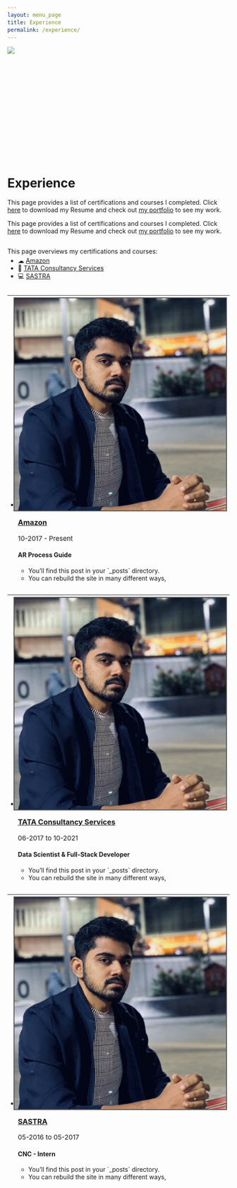 ```yaml
---
layout: menu_page
title: Experience
permalink: /experience/
---
```


<script src="{{ base.url | prepend: site.url }}/assets/js/show_summary.js"></script>

<div class="container">
  <div style="width:100%;height:0; padding-top:50%;position:relative;">
    <img src="../images/menu/photo_backup.jpg" style="width:100%; opacity:0.8; position:absolute; top:0; left:0">
  </div>  
  <div class="content">
    <h1>Experience</h1>
    <p><span class="cover-desc" style="color:var(--page-desc-color)">This page provides a list of certifications and courses I completed. Click <a href="http://127.0.0.1:4000/cv.pdf">here</a> to download my Resume and check out <a href="http://127.0.0.1:4000/portfolio/">my portfolio</a> to see my work.</span></p>
  </div>
</div>

<p><span class="page-desc">This page provides a list of certifications and courses I completed. Click <a href="http://127.0.0.1:4000/cv.pdf">here</a> to download my Resume and check out <a href="http://127.0.0.1:4000/portfolio/">my portfolio</a> to see my work.</span></p>

<!----------------------------------------------------------------------------->

<hr style="height:1px; visibility:hidden;" />

<div style="font-size: 100%;">

  <p>This page overviews my certifications and courses:</p>

  <ul style="margin-top: -10px;">
  <li> &#9729; <a href="#PART_0">Amazon </a></li>
  <li> &#129302; <a href="#PART_1">TATA Consultancy Services </a></li>
  <li> &#128187; <a href="#PART_2">SASTRA </a></li>
  </ul>

</div>



<!----------------------------------------------------------------------------->

<hr style="height:1px; visibility:hidden;" />
<hr style="height:1px;border-width:0;color:rgb(50,50,50);background-color:rgb(50,50,50)">

<ul class="post-list">
  <li>
    <a id='PART_0'></a>
    <div class="Box box-shadow-medium rounded-1 col-15">
      <div class="col-3 d-table-cell p-4 v-align-middle">
        <img class="image-preview " src="../images/menu/RajeshProfilePic2.jpg" style = "margin-left:-10px; margin-top:-10px; margin-bottom:-10px; border: 2px solid #555;"/>
      </div>
      <div class="col-11 d-table-cell p-3 h-align-left">
        <h3><a class="post-link" href="#">Amazon</a></h3>
        <!-- <p class="post-meta-description">AI Engineer</p> -->
        <p class="post-meta" style = "font-size: 15px; color: var(--low-emph);">
        10-2017 - Present
        </p>
        <h4> AR Process Guide </h4>
        <p class="post-meta-description">
          <ul>
            <li> You’ll find this post in your `_posts` directory. 
            </li>
            <li> You can rebuild the site in many different ways, 
            </li>
          </ul>
        </p>
        <span id="dots1"><p></p></span>
      </div>
    </div>
  </li>
</ul>

<!----------------------------------------------------------------------------->

<hr style="height:1px; visibility:hidden;" />
<hr style="height:1px;border-width:0;color:rgb(50,50,50);background-color:rgb(50,50,50)">

<ul class="post-list">
  <li>
    <a id='PART_1'></a>
    <div class="Box box-shadow-medium rounded-1 col-15">
      <div class="col-3 d-table-cell p-4 v-align-middle">
        <img class="image-preview " src="../images/menu/RajeshProfilePic2.jpg" style = "margin-left:-10px; margin-top:-10px; margin-bottom:-10px; border: 2px solid #555;"/>
      </div>
      <div class="col-11 d-table-cell p-3 h-align-left">
        <h3><a class="post-link" href="#">TATA Consultancy Services</a></h3>
        <!-- <p class="post-meta-description">AI Engineer</p> -->
        <p class="post-meta" style = "font-size: 15px; color: var(--low-emph);">
        06-2017 to 10-2021
        </p>
        <h4> Data Scientist & Full-Stack Developer </h4>
        <p class="post-meta-description">
          <ul>
            <li> You’ll find this post in your `_posts` directory. 
            </li>
            <li> You can rebuild the site in many different ways, 
            </li>
          </ul>
        </p>
        <span id="dots1"><p></p></span>
      </div>
    </div>
  </li>
</ul>

<!----------------------------------------------------------------------------->

<hr style="height:1px; visibility:hidden;" />
<hr style="height:1px;border-width:0;color:rgb(50,50,50);background-color:rgb(50,50,50)">

<ul class="post-list">
  <li>
    <a id='PART_2'></a>
    <div class="Box box-shadow-medium rounded-1 col-15">
      <div class="col-3 d-table-cell p-4 v-align-middle">
        <img class="image-preview " src="../images/menu/RajeshProfilePic2.jpg" style = "margin-left:-10px; margin-top:-10px; margin-bottom:-10px; border: 2px solid #555;"/>
      </div>
      <div class="col-11 d-table-cell p-3 h-align-left">
        <h3><a class="post-link" href="#">SASTRA</a></h3>
        <!-- <p class="post-meta-description">AI Engineer</p> -->
        <p class="post-meta" style = "font-size: 15px; color: var(--low-emph);">
        05-2016 to 05-2017
        </p>
        <h4> CNC - Intern </h4>
        <p class="post-meta-description">
          <ul>
            <li> You’ll find this post in your `_posts` directory. 
            </li>
            <li> You can rebuild the site in many different ways, 
            </li>
          </ul>
        </p>
        <span id="dots1"><p></p></span>
      </div>
    </div>
  </li>
</ul>